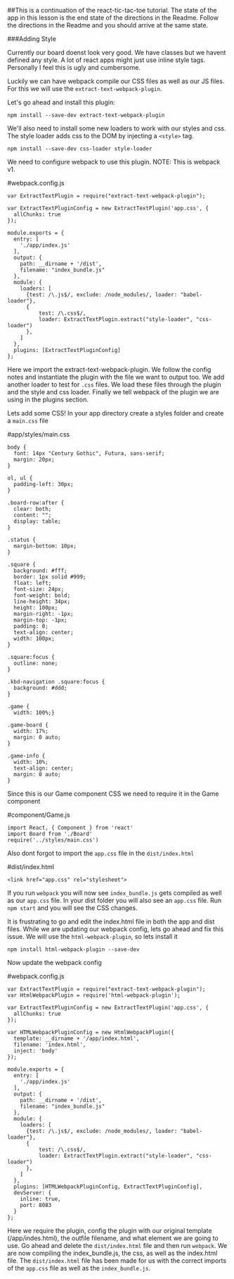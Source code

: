 ##This is a continuation of the react-tic-tac-toe tutorial. The state of the app in this lesson is the end state of the directions in the Readme. Follow the directions in the Readme and you should arrive at the same state.


###Adding Style

Currently our board doenst look very good.  We have classes but we havent defined
any style.  A lot of react apps might just use inline style tags.  Personally I
feel this is ugly and cumbersome.

Luckily we can have webpack compile our CSS files as well as our JS files.  For this
we will use the `extract-text-webpack-plugin`.

Let's go ahead and install this plugin:
```
npm install --save-dev extract-text-webpack-plugin
```

We'll also need to install some new loaders to work with our styles and css.  The
style loader adds css to the DOM by injecting a `<style>` tag.
```
npm install --save-dev css-loader style-loader
```

We need to configure webpack to use this plugin.  NOTE: This is webpack v1.

#webpack.config.js
```
var ExtractTextPlugin = require("extract-text-webpack-plugin");

var ExtractTextPluginConfig = new ExtractTextPlugin('app.css', {
  allChunks: true
});

module.exports = {
  entry: [
    './app/index.js'
  ],
  output: {
    path: __dirname + '/dist',
    filename: "index_bundle.js"
  },
  module: {
    loaders: [
      {test: /\.js$/, exclude: /node_modules/, loader: "babel-loader"},
      {
          test: /\.css$/,
          loader: ExtractTextPlugin.extract("style-loader", "css-loader")
      },
    ]
  },
  plugins: [ExtractTextPluginConfig]
};
```

Here we import the extract-text-webpack-plugin.  We follow the config notes and
instantiate the plugin with the file we want to output too.  We add another loader
to test for `.css` files.  We load these files through the plugin and the style and
css loader.  Finally we tell webpack of the plugin we are using in the plugins section.

Lets add some CSS! In your app directory create a styles folder and create a `main.css` file

#app/styles/main.css
```
body {
  font: 14px "Century Gothic", Futura, sans-serif;
  margin: 20px;
}

ol, ul {
  padding-left: 30px;
}

.board-row:after {
  clear: both;
  content: "";
  display: table;
}

.status {
  margin-bottom: 10px;
}

.square {
  background: #fff;
  border: 1px solid #999;
  float: left;
  font-size: 24px;
  font-weight: bold;
  line-height: 34px;
  height: 100px;
  margin-right: -1px;
  margin-top: -1px;
  padding: 0;
  text-align: center;
  width: 100px;
}

.square:focus {
  outline: none;
}

.kbd-navigation .square:focus {
  background: #ddd;
}

.game {
  width: 100%;}

.game-board {
  width: 17%;
  margin: 0 auto;
}

.game-info {
  width: 10%;
  text-align: center;
  margin: 0 auto;
}
```
Since this is our Game component CSS we need to require it in the Game component

#component/Game.js
```
import React, { Component } from 'react'
import Board from './Board'
require('../styles/main.css')
```

Also dont forgot to import the `app.css` file in the `dist/index.html`

#dist/index.html
```
<link href="app.css" rel="stylesheet">
```
If you run `webpack` you will now see `index_bundle.js` gets compiled as well as
our `app.css` file.  In your dist folder you will also see an `app.css` file.
Run `npm start` and you will see the CSS changes.


It is frustrating to go and edit the index.html file in both the app and dist files.
While we are updating our webpack config, lets go ahead and fix this issue.
We will use the `html-webpack-plugin`, so lets install it

```
npm install html-webpack-plugin --save-dev
```

Now update the webpack config

#webpack.config.js
```
var ExtractTextPlugin = require("extract-text-webpack-plugin");
var HtmlWebpackPlugin = require('html-webpack-plugin');

var ExtractTextPluginConfig = new ExtractTextPlugin('app.css', {
  allChunks: true
});

var HTMLWebpackPluginConfig = new HtmlWebpackPlugin({
  template: __dirname + '/app/index.html',
  filename: 'index.html',
  inject: 'body'
});

module.exports = {
  entry: [
    './app/index.js'
  ],
  output: {
    path: __dirname + '/dist',
    filename: "index_bundle.js"
  },
  module: {
    loaders: [
      {test: /\.js$/, exclude: /node_modules/, loader: "babel-loader"},
      {
          test: /\.css$/,
          loader: ExtractTextPlugin.extract("style-loader", "css-loader")
      },
    ]
  },
  plugins: [HTMLWebpackPluginConfig, ExtractTextPluginConfig],
  devServer: {
    inline: true,
    port: 8083
  }
};

```

Here we require the plugin, config the plugin with our original template (/app/indes.html), the outfile filename,
and what element we are going to use.  Go ahead and delete the `dist/index.html` file and then run `webpack`.
We are now compiling the index_bundle.js, the css, as well as the index.html file.  The `dist/index.html` file has
been made for us with the correct imports of the `app.css` file as well as the `index_bundle.js`.
